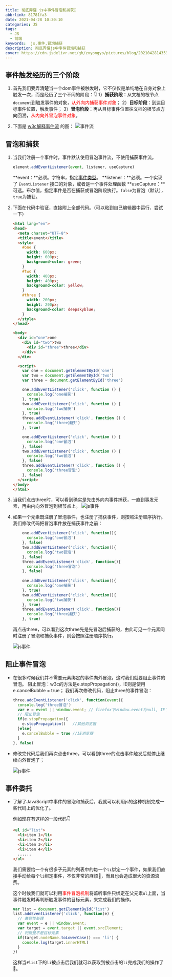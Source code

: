 ```yaml
---
title: 彻底弄懂 js中事件冒泡和捕获🎈
abbrlink: 81781fa3
date: 2021-04-28 10:30:10
categories: JS
tags: 
  - JS
  - 前端
keywords:  js,事件,冒泡捕获
description: 彻底弄懂js中事件冒泡和捕获
cover: https://cdn.jsdelivr.net/gh/zxyongyo/pictures/blog/20210428143539.webp
---
```


## 事件触发经历的三个阶段

1. 首先我们要弄清楚当一个dom事件被触发时，它不仅仅是单纯地在自身对象上触发一次，而是经历了三个不同的阶段：👇
   1）**捕获阶段**：从文档的根节点`document`到触发事件的对象，<font color="red">从外向内捕获事件对象</font>；
   2）**目标阶段**：到达目标事件位置，触发事件；
   3）**冒泡阶段**：再从目标事件位置往文档的根节点方向回溯，<font color="red">从内向外冒泡事件对象</font>。

2. 下面是 [w3c解释事件流](https://www.w3.org/TR/DOM-Level-3-Events/#event-flow 'w3c事件流') 的图：
   ![事件流](https://cdn.jsdelivr.net/gh/zxyongyo/pictures/blog/20210428110115.jpg '事件流')

## 冒泡和捕获
1. 当我们注册一个事件时，事件默认使用冒泡事件流，不使用捕获事件流。

   ```js
   element.addEventListener(event, listener, useCapture)
   ```

   **event：**必须。字符串，指定[事件类型](https://developer.mozilla.org/zh-CN/docs/Web/Events '事件参考|MDN')。
   **listener：**必须。一个实现了 `EventListener` 接口的对象，或者是一个事件处理函数
   **useCapture：**可选。布尔值，指定事件是否在捕获或冒泡阶段执行。`false`为冒泡（默认），`true`为捕获。 

2. 下面在代码中验证，直接附上全部代码。（可以粘到自己编辑器中运行、尝试一下）

   ```html
   <html lang="en">
   <head>
     <meta charset="UTF-8">
     <title>event</title>
     <style>
       #one {
         width: 600px;
         height: 600px;
         background-color: green;
       }
       #two {
         width: 400px;
         height: 400px;
         background-color: yellow;
       }
       #three {
         width: 200px;
         height: 200px;
         background-color: deepskyblue;
       }
     </style>
   </head>
   
   <body>
     <div id="one">one
       <div id="two">two
         <div id="three">three</div>
       </div>
     </div>
   
     <script>
       var one = document.getElementById('one')
       var two = document.getElementById('two')
       var three = document.getElementById('three')
   
       one.addEventListener('click', function () {
         console.log('one捕获')
       }, true)
       two.addEventListener('click', function () {
         console.log('two捕获')
       }, true)
       three.addEventListener('click', function () {
         console.log('three捕获')
       }, true)
   
       one.addEventListener('click', function () {
         console.log('one冒泡')
       }, false)
       two.addEventListener('click', function () {
         console.log('two冒泡')
       }, false)
       three.addEventListener('click', function () {
         console.log('three冒泡')
       }, false)
     </script>
   </body>
   </html>
   ```

3. 当我们点击three时，可以看到确实是先由外向内事件捕获，一直到事发元素，再由内向外冒泡到根节点上。
   ![js事件](https://cdn.jsdelivr.net/gh/zxyongyo/pictures/blog/20210428110353.png '冒泡&捕获')
   
4. 如果一个元素既注册了冒泡事件，也注册了捕获事件，则按照注册顺序执行。
   我们修改代码把冒泡事件放在捕获事件之前：
   
   ```js
       one.addEventListener('click', function(){
         console.log('one冒泡')
       }, false)
       two.addEventListener('click', function(){
         console.log('two冒泡')
       }, false)
       three.addEventListener('click', function(){
         console.log('three冒泡')
       }, false)
   		
       one.addEventListener('click', function(){
         console.log('one捕获')
       }, true)
       two.addEventListener('click', function(){
         console.log('two捕获')
       }, true)
       three.addEventListener('click', function(){
         console.log('three捕获')
       }, true)
   ```
   
   再点击three，可以看到这次three先是先冒泡后捕获的，由此可见一个元素同时注册了冒泡和捕获事件，则会按照注册顺序执行。
   
   ![js事件](https://cdn.jsdelivr.net/gh/zxyongyo/pictures/blog/20210428110502.png '冒泡&捕获')

## 阻止事件冒泡
- 在很多时候我们并不需要元素绑定的事件向外冒泡，这时我们就要阻止事件的冒泡。
  阻止冒泡：w3c的方法是e.stopPropagation()，IE则是使用e.cancelBubble = true；
  我们再次修改代码，阻止three的事件冒泡：

  ```js
  three.addEventListener('click', function(event){
    console.log('three冒泡')
    var e = event || window.event; // firefox下window.event为null, IE下event为null
    // 阻止冒泡
    if(e.stopPropagation){
      e.stopPropagation()	//其他浏览器
    }else{
      e.cancelBubble = true //IE浏览器
    }			
  }, false)
  ```

- 修改完代码后我们再次点击three，可以看到three的点击事件触发后就停止继续向外冒泡了；

  ![js事件](https://cdn.jsdelivr.net/gh/zxyongyo/pictures/blog/20210428110554.png '冒泡&捕获')

## 事件委托

- 了解了JavaScript中事件的冒泡和捕获后，我就可以利用js的这种机制完成一些代码上的优化了。

  例如现在有这样的一段代码👇

  ```html
  <ul id="list">
    <li>item 1</li>
    <li>item 2</li>
    <li>item 3</li>
    <li>item 4</li>
    ......
  </ul>
  ```

  我们需要给一个有很多子元素的列表中的每一个`li`绑定一个事件，如果我们直接手动给每个`li`绑定事件，不仅非常的麻烦🤮，而且也会造成很大的资源浪费。

  这个时候我们就可以利用<font color='red'>事件冒泡机制</font>将监听事件只绑定在父元素`ul`上面，当事件触发时再判断触发事件的目标元素，来完成我们的操作。

  ```js
  var list = document.getElementById('list')
  list.addEventListener('click', function(e) {
    // 兼容性处理
    var event = e || window.event;
    var target = event.target || event.srcElement;
    // 判断是不是目标元素
    if(target.nodeName.toLowerCase() === 'li') {
      console.log(target.innerHTML)
    }
  })
  ```

  这样当`#list`下的`li`被点击后我们就可以获取到被点击的`li`完成我们的操作了🤗。





